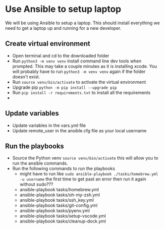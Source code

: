 # Use Ansible to setup laptop

We will be using Ansible to setup a laptop. This should install everything we need to get a laptop up and running for a new developer.


## Create virtual environment
* Open terminal and cd to the downloaded folder
* Run `python3 -m venv venv` install command line dev tools when prompted. This may take a couple minutes as it is installing xcode. You will probably have to run `python3 -m venv venv` again if the folder doesn't exist.
* Run `source venv/bin/activate` to activate the virtual environment
* Upgrade pip `python -m pip install --upgrade pip`
* Run `pip install -r requirements.txt` to install all the requirements
* 
## Update variables
* Update variables in the vars.yml file
* Update remote_user in the ansible.cfg file as your local username
## Run the playbooks

* Source the Python venv `source venv/bin/activate` this will allow you to run the ansible commands.
* Run the following commands to run the playbooks
  * might have to run like `sudo ansible-playbook ./tasks/homebrew.yml -u username` the first time to get past an error then run it again without sudo???
  * ansible-playbook tasks/homebrew.yml
  * ansible-playbook tasks/oh-my-zsh.yml
  * ansible-playbook tasks/ssh_key.yml
  * ansible-playbook tasks/git-config.yml
  * ansible-playbook tasks/pyenv.yml
  * ansible-playbook tasks/setup-vscode.yml
  * ansible-playbook tasks/cleanup-dock.yml
